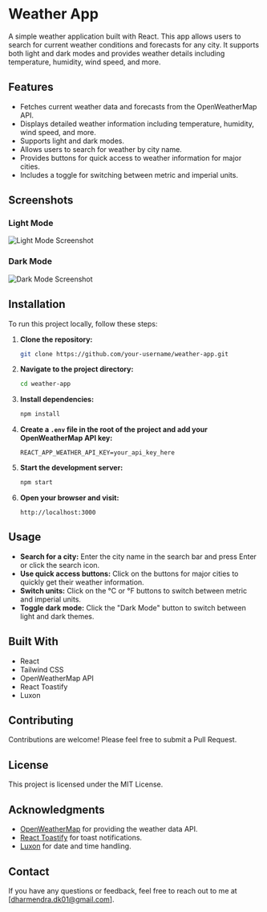 # Weather App

A simple weather application built with React. This app allows users to search for current weather conditions and forecasts for any city. It supports both light and dark modes and provides weather details including temperature, humidity, wind speed, and more.

## Features

- Fetches current weather data and forecasts from the OpenWeatherMap API.
- Displays detailed weather information including temperature, humidity, wind speed, and more.
- Supports light and dark modes.
- Allows users to search for weather by city name.
- Provides buttons for quick access to weather information for major cities.
- Includes a toggle for switching between metric and imperial units.

## Screenshots

### Light Mode
![Light Mode Screenshot](screenshot-light.png)

### Dark Mode
![Dark Mode Screenshot](screenshot-dark.png)

## Installation

To run this project locally, follow these steps:

1. **Clone the repository:**

    ```bash
    git clone https://github.com/your-username/weather-app.git
    ```

2. **Navigate to the project directory:**

    ```bash
    cd weather-app
    ```

3. **Install dependencies:**

    ```bash
    npm install
    ```

4. **Create a `.env` file in the root of the project and add your OpenWeatherMap API key:**

    ```
    REACT_APP_WEATHER_API_KEY=your_api_key_here
    ```

5. **Start the development server:**

    ```bash
    npm start
    ```

6. **Open your browser and visit:**

    ```
    http://localhost:3000
    ```

## Usage

- **Search for a city:** Enter the city name in the search bar and press Enter or click the search icon.
- **Use quick access buttons:** Click on the buttons for major cities to quickly get their weather information.
- **Switch units:** Click on the °C or °F buttons to switch between metric and imperial units.
- **Toggle dark mode:** Click the "Dark Mode" button to switch between light and dark themes.

## Built With

- React
- Tailwind CSS
- OpenWeatherMap API
- React Toastify
- Luxon

## Contributing

Contributions are welcome! Please feel free to submit a Pull Request.

## License

This project is licensed under the MIT License.

## Acknowledgments

- [OpenWeatherMap](https://openweathermap.org/) for providing the weather data API.
- [React Toastify](https://github.com/fkhadra/react-toastify) for toast notifications.
- [Luxon](https://moment.github.io/luxon/) for date and time handling.

## Contact

If you have any questions or feedback, feel free to reach out to me at [dharmendra.dk01@gmail.com].

